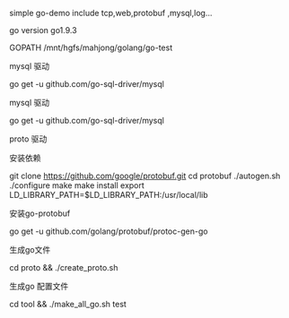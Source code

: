 simple go-demo include tcp,web,protobuf ,mysql,log...

go version go1.9.3

GOPATH /mnt/hgfs/mahjong/golang/go-test

mysql 驱动

go get -u github.com/go-sql-driver/mysql

mysql 驱动	

go get -u github.com/go-sql-driver/mysql


proto 驱动

安装依赖

git clone https://github.com/google/protobuf.git
cd protobuf
./autogen.sh
./configure
make
make install
export LD_LIBRARY_PATH=$LD_LIBRARY_PATH:/usr/local/lib
		
安装go-protobuf	

go get -u github.com/golang/protobuf/protoc-gen-go

生成go文件		

cd proto && ./create_proto.sh

生成go 配置文件		
	
cd tool && ./make_all_go.sh
test
